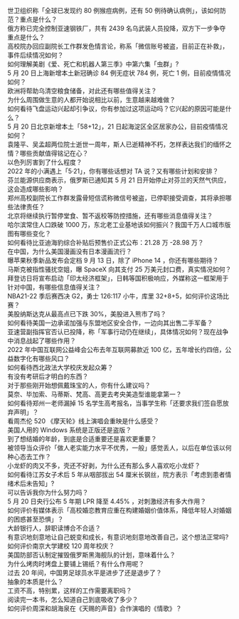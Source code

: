 世卫组织称「全球已发现约 80 例猴痘病例，还有 50 例待确认病例」，该如何防范？重点是什么？  
俄方称已完全控制亚速钢铁厂，共有 2439 名乌武装人员投降，双方下一步争夺重点是什么？  
高校院办回应副院长工作群发色情言论，称系「微信账号被盗，目前正在补救」，事件后续情况如何？  
如何理解美剧《爱、死亡和机器人第三季》中第六集「虫群」?  
5 月 20 日上海新增本土新冠确诊 84 例无症状 784 例，死亡 1 例，目前疫情情况如何？  
欧洲将帮助乌清空粮食储备，对此还有哪些值得关注？  
为什么周围做生意的人都开始说相比以前，生意越来越难做？  
如何看待飞盘运动兴起却引争议，你有参加过这项运动吗？它兴起的原因可能是什么？  
5 月 20 日北京新增本土「58+12」，21 日起海淀区全区居家办公，目前疫情情况如何？  
袁隆平、吴孟超两位院士逝世一周年，斯人已逝精神不朽，怎样表达我们的缅怀之情？哪些贡献值得铭记在心？  
以色列厉害到了什么程度？  
2022 年的小满遇上「5·21」，你有哪些话想对 TA 说？又有哪些计划和安排？  
芬兰能源供应商表示，俄罗斯已通知其 5 月 21 日开始停止对芬兰的天然气供应，这会造成哪些影响？  
郑州高校副院长工作群发露骨短信谎称微信号被盗，已停职接受调查，其将承担哪些法律责任？  
北京将继续执行暂停堂食、暂不返校等防控措施，还有哪些消息值得关注？  
哈尔滨常住人口跌破 1000 万，东北老工业基地该如何振兴？我国千万人口城市版图有哪些变化？  
如何看待比亚迪海豹综合补贴后预售价正式公布：21.28 万 -28.98 万？  
在中国，为什么美国漫画没有日本漫画流行？  
曝苹果秋季新品发布会定档 9 月 13 日，除了 iPhone 14 ，你还有哪些期待？  
马斯克被指性骚扰空姐，曝 SpaceX 向其支付 25 万美元封口费，真实情况如何？  
拜登访日将宣布启动「印太经济框架」，日韩等国积极响应，外媒称这一框架用于针对中国，有哪些信息值得关注？  
NBA21-22 季后赛西决 G2，勇士 126:117 小牛，库里 32+8+5，如何评价这场比赛？  
美股纳斯达克从最高点已下跌 30%，美股进入熊市了吗？  
如何看待美国一边承诺加强与东盟地区安全合作，一边向其出售二手军备？  
亚速营副指挥官否认已投降，称「军事行动仍在继续」，具体情况如何？现在战争中消息战起了哪些作用？  
2022 年中国互联网公益峰会公布去年互联网募款近 100 亿，五年增长约四倍，公益数字化有哪些风口？  
如何看待西北政法大学校庆发起众筹？  
有没有考研后才明白的东西？  
对于那些刚开始想佩戴珠宝的人，你有什么建议吗？  
莫奈、毕加索、马蒂斯、梵高、高更去考央美造型谁能拿第一？  
如何看待郑州一老师漏掉 15 名学生高考报名，当事学生称「还要求我们签自愿放弃声明」？  
看周杰伦 520 《摩天轮》线上演唱会重映是什么感受？  
美国人用的 Windows 系统是正版还是盗版？  
到了想结婚的年龄，到底是合适重要还是喜欢更重要？  
被领导当众评价「做人老实能力水平不优秀，一般」感觉丢人，以后在单位该以何种心态去工作？  
小龙虾的肉又不多，壳还不好剥，为什么还有那么多人喜欢吃小龙虾？  
如何看待江苏女子术后 5 年从咽部拔出 54 厘米长钢丝，院方表示「考虑到患者情绪术后未告知」?  
可以告诉我你为什么努力吗？  
5 月 20 日央行公布 5 年期 LPR 降至 4.45% ，对刺激经济有多大作用？  
如何评价有媒体表示「高校婚恋教育应重在构建婚姻价值体系，降低年轻人对婚姻的困惑甚至恐惧」？  
大龄银行人，辞职读博合不合适？  
有意识地刻意地让自己蜕变和成长，有意识地刻意地改善自己，这个想法正常吗?  
如何评价南京大学建校 120 周年校庆？  
美国防部否认制定摧毁俄罗斯黑海舰队的计划，意味着什么？  
为什么烤肉时烤盘上要铺上锡纸？有什么作用呢？  
过去 20 年间，中国男足球员水平是进步了还是退步了？  
抽象的本质是什么？  
工资不高，特别累，这样的工作需要离职吗？  
阅读完一本书，怎么知道自己到底吸收了多少？  
如何评价周深和胡海泉在《天赐的声音》合作演唱的《情歌》？  
